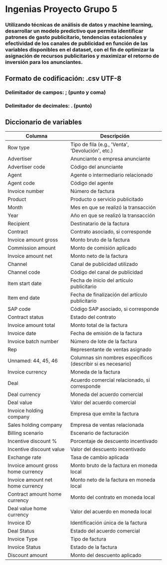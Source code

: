 # Ingenias Proyecto Grupo 5

### Utilizando técnicas de análisis de datos y machine learning, desarrollar un modelo predictivo que permita identificar patrones de gasto publicitario, tendencias estacionales y efectividad de los canales de publicidad en función de las variables disponibles en el dataset, con el fin de optimizar la asignación de recursos publicitarios y maximizar el retorno de inversión para los anunciantes.

## Formato de codificación: .csv UTF-8

### Delimitador de campos: ; (punto y coma)
### Delimitador de decimales: . (punto)

## Diccionario de variables
| Columna                          | Descripción                                         |
|----------------------------------|-----------------------------------------------------|
| Row type                         | Tipo de fila (e.g., 'Venta', 'Devolución', etc.)    |
| Advertiser                       | Anunciante o empresa anunciante                     |
| Advertiser code                  | Código del anunciante                               |
| Agent                            | Agente o intermediario relacionado                 |
| Agent code                       | Código del agente                                   |
| Invoice number                   | Número de factura                                   |
| Product                          | Producto o servicio publicitado                     |
| Month                            | Mes en que se realizó la transacción               |
| Year                             | Año en que se realizó la transacción               |
| Recipient                        | Destinatario de la factura                          |
| Contract                         | Contrato asociado, si corresponde                   |
| Invoice amount gross             | Monto bruto de la factura                           |
| Commission amount                | Monto de comisión aplicado                          |
| Invoice amount net               | Monto neto de la factura                            |
| Channel                          | Canal de publicidad utilizado                      |
| Channel code                     | Código del canal de publicidad                      |
| Item start date                  | Fecha de inicio del artículo publicitario            |
| Item end date                    | Fecha de finalización del artículo publicitario      |
| SAP code                         | Código SAP asociado, si corresponde                 |
| Contract status                  | Estado del contrato                                 |
| Invoice amount total             | Monto total de la factura                           |
| Invoice date                     | Fecha de emisión de la factura                      |
| Invoice batch number             | Número de lote de la factura                        |
| Rep                              | Representante de ventas asignado                    |
| Unnamed: 44, 45, 46              | Columnas sin nombres específicos (describir si es necesario) |
| Invoice currency                 | Moneda de la factura                                |
| Deal                             | Acuerdo comercial relacionado, si corresponde       |
| Deal currency                    | Moneda del acuerdo comercial                        |
| Deal value                       | Valor del acuerdo comercial                         |
| Invoice holding company          | Empresa que emite la factura                        |
| Sales holding company            | Empresa de ventas relacionada                        |
| Billing scenario                 | Escenario de facturación                            |
| Incentive discount %             | Porcentaje de descuento incentivado                 |
| Incentive discount value         | Valor del descuento incentivado                     |
| Exchange rate                    | Tasa de cambio aplicada                             |
| Invoice amount gross home currency| Monto bruto de la factura en moneda local           |
| Invoice amount net home currency | Monto neto de la factura en moneda local            |
| Contract amount home currency    | Monto del contrato en moneda local                  |
| Deal value home currency         | Valor del acuerdo en moneda local                   |
| Invoice ID                       | Identificación única de la factura                  |
| Deal Status                      | Estado del acuerdo comercial                        |
| Invoice Type                     | Tipo de factura                                     |
| Invoice Status                   | Estado de la factura                                |
| Discount amount                  | Monto del descuento aplicado                        |
